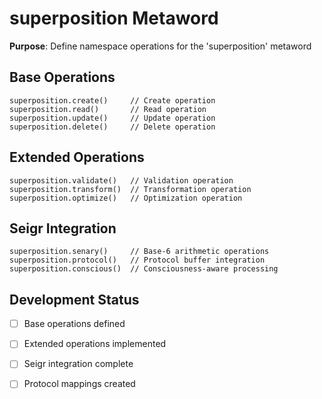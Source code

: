 # superposition Metaword

**Purpose**: Define namespace operations for the 'superposition' metaword

## Base Operations

```hyphos
superposition.create()     // Create operation
superposition.read()       // Read operation  
superposition.update()     // Update operation
superposition.delete()     // Delete operation
```

## Extended Operations

```hyphos
superposition.validate()   // Validation operation
superposition.transform()  // Transformation operation
superposition.optimize()   // Optimization operation
```

## Seigr Integration

```hyphos
superposition.senary()     // Base-6 arithmetic operations
superposition.protocol()   // Protocol buffer integration
superposition.conscious()  // Consciousness-aware processing
```

## Development Status

- [ ] Base operations defined
- [ ] Extended operations implemented  
- [ ] Seigr integration complete
- [ ] Protocol mappings created

